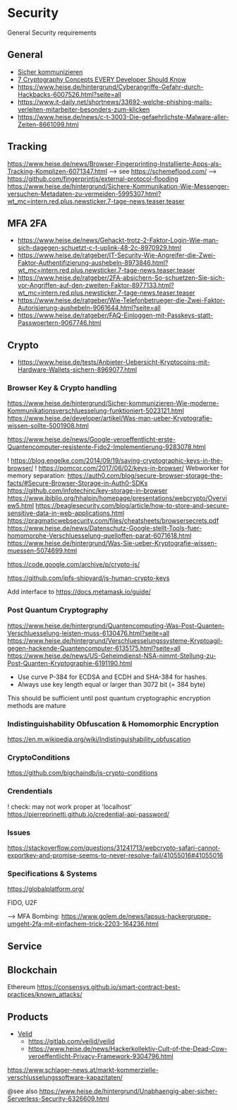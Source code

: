 Security
========

General Security requirements

## General

- [Sicher kommunizieren](https://www.heise.de/hintergrund/Sicher-kommunizieren-Wie-moderne-Kommunikationsverschluesselung-funktioniert-5023121.html)
- [7 Cryptography Concepts EVERY Developer Should Know](https://www.youtube.com/watch?v=NuyzuNBFWxQ)
- https://www.heise.de/hintergrund/Cyberangriffe-Gefahr-durch-Hackbacks-6007526.html?seite=all
- https://www.it-daily.net/shortnews/33692-welche-phishing-mails-verleiten-mitarbeiter-besonders-zum-klicken
- https://www.heise.de/news/c-t-3003-Die-gefaehrlichste-Malware-aller-Zeiten-8661099.html

## Tracking
https://www.heise.de/news/Browser-Fingerprinting-Installierte-Apps-als-Tracking-Komplizen-6071347.html
--> see https://schemeflood.com/
--> https://github.com/fingerprintjs/external-protocol-flooding
https://www.heise.de/hintergrund/Sichere-Kommunikation-Wie-Messenger-versuchen-Metadaten-zu-vermeiden-5995307.html?wt_mc=intern.red.plus.newsticker.7-tage-news.teaser.teaser

## MFA 2FA

- https://www.heise.de/news/Gehackt-trotz-2-Faktor-Login-Wie-man-sich-dagegen-schuetzt-c-t-uplink-48-2c-8970929.html
- https://www.heise.de/ratgeber/IT-Security-Wie-Angreifer-die-Zwei-Faktor-Authentifizierung-aushebeln-8973846.html?wt_mc=intern.red.plus.newsticker.7-tage-news.teaser.teaser
- https://www.heise.de/ratgeber/2FA-absichern-So-schuetzen-Sie-sich-vor-Angriffen-auf-den-zweiten-Faktor-8977133.html?wt_mc=intern.red.plus.newsticker.7-tage-news.teaser.teaser
- https://www.heise.de/ratgeber/Wie-Telefonbetrueger-die-Zwei-Faktor-Autorisierung-aushebeln-9061644.html?seite=all
- https://www.heise.de/ratgeber/FAQ-Einloggen-mit-Passkeys-statt-Passwoertern-9067746.html

## Crypto

- https://www.heise.de/tests/Anbieter-Uebersicht-Kryptocoins-mit-Hardware-Wallets-sichern-8969077.html

### Browser Key & Crypto handling
https://www.heise.de/hintergrund/Sicher-kommunizieren-Wie-moderne-Kommunikationsverschluesselung-funktioniert-5023121.html
https://www.heise.de/developer/artikel/Was-man-ueber-Kryptografie-wissen-sollte-5001908.html

https://www.heise.de/news/Google-veroeffentlicht-erste-Quantencomputer-resistente-Fido2-Implementierung-9283078.html

! https://blog.engelke.com/2014/09/19/saving-cryptographic-keys-in-the-browser/
! https://pomcor.com/2017/06/02/keys-in-browser/
Webworker for memory separation: https://auth0.com/blog/secure-browser-storage-the-facts/#Secure-Browser-Storage-in-Auth0-SDKs
https://github.com/infotechinc/key-storage-in-browser
https://www.ibiblio.org/hhalpin/homepage/presentations/webcrypto/Overview5.html
https://beaglesecurity.com/blog/article/how-to-store-and-secure-sensitive-data-in-web-applications.html
https://pragmaticwebsecurity.com/files/cheatsheets/browsersecrets.pdf
https://www.heise.de/news/Datenschutz-Google-stellt-Tools-fuer-homomorphe-Verschluesselung-quelloffen-parat-6071618.html
https://www.heise.de/hintergrund/Was-Sie-ueber-Kryptografie-wissen-muessen-5074699.html

https://code.google.com/archive/p/crypto-js/

https://github.com/ipfs-shipyard/js-human-crypto-keys

Add interface to https://docs.metamask.io/guide/

### Post Quantum Cryptography

https://www.heise.de/hintergrund/Quantencomputing-Was-Post-Quanten-Verschluesselung-leisten-muss-6130476.html?seite=all
https://www.heise.de/hintergrund/Verschluesselungssysteme-Kryptoagil-gegen-hackende-Quantencomputer-6135175.html?seite=all
https://www.heise.de/news/US-Geheimdienst-NSA-nimmt-Stellung-zu-Post-Quanten-Kryptographie-6191190.html

- Use curve P-384 for ECDSA and ECDH and SHA-384 for hashes.
- Always use key length equal or larger than 3072 bit (= 384 byte)

This should be sufficient until post quantum cryptographic encryption methods are mature

### Indistinguishability Obfuscation & Homomorphic Encryption

https://en.m.wikipedia.org/wiki/Indistinguishability_obfuscation

### CryptoConditions

https://github.com/bigchaindb/js-crypto-conditions

### Crendentials

! check: may not work proper at 'localhost'
https://pierreprinetti.github.io/credential-api-password/

### Issues

https://stackoverflow.com/questions/31241713/webcrypto-safari-cannot-exportkey-and-promise-seems-to-never-resolve-fail/41055016#41055016

### Specifications & Systems

https://globalplatform.org/

FIDO, U2F

--> MFA Bombing: https://www.golem.de/news/lapsus-hackergruppe-umgeht-2fa-mit-einfachem-trick-2203-164236.html

## Service


## Blockchain

Ethereum    https://consensys.github.io/smart-contract-best-practices/known_attacks/

## Products

- [Velid](https://www.heise.de/news/Hackerkollektiv-cDc-kuendigt-quelloffenes-Verschluesselungsframework-an-9240518.html)
  - https://gitlab.com/veilid/veilid
  - https://www.heise.de/news/Hackerkollektiv-Cult-of-the-Dead-Cow-veroeffentlicht-Privacy-Framework-9304796.html


https://www.schlager-news.at/markt-kommerzielle-verschlusselungssoftware-kapazitaten/

@see also
https://www.heise.de/hintergrund/Unabhaengig-aber-sicher-Serverless-Security-6326609.html
